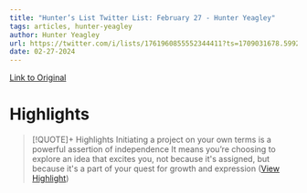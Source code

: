 ```yaml
---
title: "Hunter’s List Twitter List: February 27 - Hunter Yeagley"
tags: articles, hunter-yeagley
author: Hunter Yeagley
url: https://twitter.com/i/lists/1761960855552344411?ts=1709031678.599221
date: 02-27-2024
---
```

[Link to Original](https://twitter.com/i/lists/1761960855552344411?ts=1709031678.599221)

# Highlights
> [!QUOTE]+ Highlights
> Initiating a project on your own terms is a powerful assertion of independence
> It means you’re choosing to explore an idea that excites you, not because it's assigned, but because it's a part of your quest for growth and expression ([View Highlight](https://read.readwise.io/read/01hqnk6hh9d5wr21yanv97ayrr))


